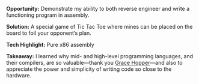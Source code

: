 **Opportunity:** Demonstrate my ability to both reverse engineer and write a functioning program in assembly.

**Solution:** A special game of Tic Tac Toe where mines can be placed on the board to foil your opponent’s plan.

**Tech Highlight:** Pure x86 assembly

**Takeaway:** I learned why mid- and high-level programming languages, and their compilers, are so valuable—thank you [Grace Hopper](https://en.wikipedia.org/wiki/Grace_Hopper)—and also to appreciate the power and simplicity of writing code so close to the hardware.
